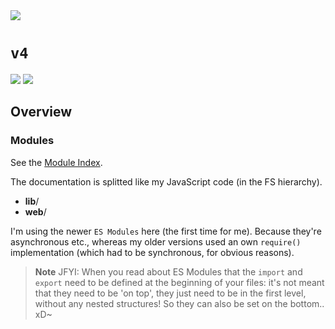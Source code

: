 <img src="https://kekse.biz/php/count.php?draw&override=github:v4&text=v4&draw" />

# **`v4`**
<img src="https://mirror.kekse.biz/noto-emoji-animation/emoji.php?tag=face-in-clouds&type=webp" />
<img src="https://mirror.kekse.biz/noto-emoji-animation/emoji.php?tag=plant&type=webp" />

## Overview

### Modules
See the [Module Index](docs/modules/README.md).

The documentation is splitted like my JavaScript code (in the FS hierarchy).
* **lib**/
* **web**/

I'm using the newer `ES Modules` here (the first time for me). Because they're asynchronous etc.,
whereas my older versions used an own `require()` implementation (which had to be synchronous,
for obvious reasons).

> **Note**
> JFYI: When you read about ES Modules that the `import` and `export` need to be defined at the
> beginning of your files: it's not meant that they need to be 'on top', they just need to be
> in the first level, without any nested structures! So they can also be set on the bottom.. xD~

